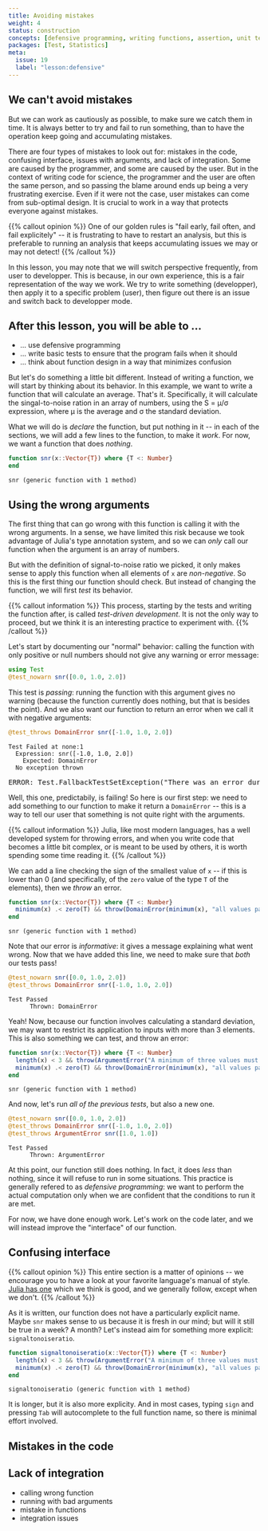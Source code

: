 ```yaml
---
title: Avoiding mistakes
weight: 4
status: construction
concepts: [defensive programming, writing functions, assertion, unit testing]
packages: [Test, Statistics]
meta:
  issue: 19
  label: "lesson:defensive"
---
```


## We can't avoid mistakes

But we can work as cautiously as possible, to make sure we catch them in time.
It is always better to try and fail to run something, than to have the operation
keep going and accumulating mistakes.

There are four types of mistakes to look out for: mistakes in the code,
confusing interface, issues with arguments, and lack of integration. Some are
caused by the programmer, and some are caused by the user. But in the context of
writing code for science, the programmer and the user are often the same person,
and so passing the blame around ends up being a very frustrating exercise. Even
if it were not the case, user mistakes can come from sub-optimal design. It is
crucial to work in a way that protects everyone against mistakes.

{{% callout opinion %}} One of our golden rules is "fail early, fail often, and
fail explicitely" -- it is frustrating to have to restart an analysis, but this
is preferable to running an analysis that keeps accumulating issues we may or
may not detect! {{% /callout %}}


In this lesson, you may note that we will switch perspective frequently, from
user to developper. This is because, in our own experience, this is a fair
representation of the way we work. We try to write something (developper), then
apply it to a specific problem (user), then figure out there is an issue and
switch back to developper mode.

## After this lesson, you will be able to ...

- ... use defensive programming
- ... write basic tests to ensure that the program fails when it should
- ... think about function design in a way that minimizes confusion

But let's do something a little bit different. Instead of writing a function, we
will start by thinking about its behavior. In this example, we want to write a
function that will calculate an average. That's it. Specifically, it will
calculate the singal-to-noise ration in an array of numbers, using the S = μ/σ
expression, where μ is the average and σ the standard deviation.

What we will do is *declare* the function, but put nothing in it -- in each of
the sections, we will add a few lines to the function, to make it *work*. For
now, we want a function that does *nothing*.

````julia
function snr(x::Vector{T}) where {T <: Number}
end
````


````
snr (generic function with 1 method)
````





## Using the wrong arguments

The first thing that can go wrong with this function is calling it with the
wrong arguments. In a sense, we have limited this risk because we took advantage
of Julia's type annotation system, and so we can *only* call our function when
the argument is an array of numbers.

But with the definition of signal-to-noise ratio we picked, it only makes sense
to apply this function when all elements of `x` are *non-negative*. So this is
the first thing our function should check. But instead of changing the function,
we will first *test* its behavior.

{{% callout information %}}
This process, starting by the tests and writing the function after, is called
*test-driven development*. It is not the only way to proceed, but we think it is
an interesting practice to experiment with.
{{% /callout %}}

Let's start by documenting our "normal" behavior: calling the function with only
positive or null numbers should not give any warning or error message:

````julia
using Test
@test_nowarn snr([0.0, 1.0, 2.0])
````





This test is *passing*: running the function with this argument gives no warning
(because the function currently does nothing, but that is besides the point).
And we also want our function to return an error when we call it with negative
arguments:

````julia
@test_throws DomainError snr([-1.0, 1.0, 2.0])
````


````
Test Failed at none:1
  Expression: snr([-1.0, 1.0, 2.0])
    Expected: DomainError
  No exception thrown
````


<pre class="julia-error">
ERROR: Test.FallbackTestSetException&#40;&quot;There was an error during testing&quot;&#41;
</pre>




Well, this one, predictabily, is failing! So here is our first step: we need to
add something to our function to make it return a `DomainError` -- this is a
way to tell our user that something is not quite right with the arguments.

{{% callout information %}}
Julia, like most modern languages, has a well developed system for throwing
errors, and when you write code that becomes a little bit complex, or is meant
to be used by others, it is worth spending some time reading it.
{{% /callout %}}

We can add a line checking the sign of the smallest value of `x` -- if this is
lower than 0 (and specifically, of the `zero` value of the type `T` of the
elements), then we *throw* an error.

````julia
function snr(x::Vector{T}) where {T <: Number}
  minimum(x) .< zero(T) && throw(DomainError(minimum(x), "all values passed must be positive or null."))
end
````


````
snr (generic function with 1 method)
````





Note that our error is *informative*: it gives a message explaining what went
wrong. Now that we have added this line, we need to make sure that *both* our
tests pass!

````julia
@test_nowarn snr([0.0, 1.0, 2.0])
@test_throws DomainError snr([-1.0, 1.0, 2.0])
````


````
Test Passed
      Thrown: DomainError
````





Yeah! Now, because our function involves calculating a standard deviation, we
may want to restrict its application to inputs with more than 3 elements. This
is also something we can test, and throw an error:

````julia
function snr(x::Vector{T}) where {T <: Number}
  length(x) < 3 && throw(ArgumentError("A minimum of three values must be provided."))
  minimum(x) .< zero(T) && throw(DomainError(minimum(x), "all values passed must be positive or null."))
end
````


````
snr (generic function with 1 method)
````





And now, let's run *all of the previous tests*, but also a new one.

````julia
@test_nowarn snr([0.0, 1.0, 2.0])
@test_throws DomainError snr([-1.0, 1.0, 2.0])
@test_throws ArgumentError snr([1.0, 1.0])
````


````
Test Passed
      Thrown: ArgumentError
````





At this point, our function still does nothing. In fact, it does *less* than
nothing, since it will refuse to run in some situations. This practice is
generally refered to as *defensive programming*: we want to perform the actual
computation only when we are confident that the conditions to run it are met.

For now, we have done enough work. Let's work on the code later, and we will
instead improve the "interface" of our function.

## Confusing interface

{{% callout opinion %}}
This entire section is a matter of opinions -- we encourage you to have a look
at your favorite language's manual of style. [Julia has
one](https://docs.julialang.org/en/v1/manual/style-guide/index.html) which we
think is good, and we generally follow, except when we don't.
{{% /callout %}}

As it is written, our function does not have a particularly explicit name. Maybe
`snr` makes sense to us because it is fresh in our mind; but will it still be
true in a week? A month? Let's instead aim for something more explicit:
`signaltonoiseratio`.

````julia
function signaltonoiseratio(x::Vector{T}) where {T <: Number}
  length(x) < 3 && throw(ArgumentError("A minimum of three values must be provided."))
  minimum(x) .< zero(T) && throw(DomainError(minimum(x), "all values passed must be positive or null."))
end
````


````
signaltonoiseratio (generic function with 1 method)
````





It is longer, but it is also more explicity. And in most cases, typing `sign`
and pressing `Tab` will autocomplete to the full function name, so there is
minimal effort involved.

## Mistakes in the code


## Lack of integration

- calling wrong function
- running with bad arguments
- mistake in functions
- integration issues
